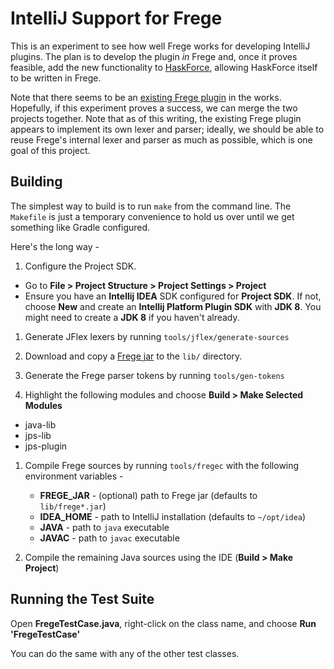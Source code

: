 # IntelliJ Support for Frege

This is an experiment to see how well Frege works for developing IntelliJ plugins.
The plan is to develop the plugin _in_ Frege and, once it proves feasible, add the
new functionality to [HaskForce](http://caryrobbins.com/intellij-haskforce/), allowing
HaskForce itself to be written in Frege.

Note that there seems to be an
[existing Frege plugin](https://github.com/Dierk/frege-idea-plugin)
in the works.  Hopefully, if this experiment proves a success, we can merge the two
projects together.  Note that as of this writing, the existing Frege plugin appears
to implement its own lexer and parser; ideally, we should be able to reuse Frege's
internal lexer and parser as much as possible, which is one goal of this project.

## Building

The simplest way to build is to run `make` from the command line. The `Makefile` is just
a temporary convenience to hold us over until we get something like Gradle configured.

Here's the long way -

1. Configure the Project SDK.
  * Go to **File > Project Structure > Project Settings > Project**
  * Ensure you have an **Intellij IDEA** SDK configured for **Project SDK**.
      If not, choose **New** and create an **Intellij Platform Plugin SDK**
      with **JDK 8**. You might need to create a **JDK 8** if you haven't already.

1. Generate JFlex lexers by running `tools/jflex/generate-sources`

1. Download and copy a [Frege jar](https://github.com/Frege/frege/releases) to the `lib/`
    directory.

1. Generate the Frege parser tokens by running `tools/gen-tokens`

1. Highlight the following modules and choose **Build > Make Selected Modules**
  * java-lib
  * jps-lib
  * jps-plugin

1. Compile Frege sources by running `tools/fregec` with the
   following environment variables -
      * **FREGE_JAR** - (optional) path to Frege jar (defaults to `lib/frege*.jar`)
      * **IDEA_HOME** - path to IntelliJ installation (defaults to `~/opt/idea`)
      * **JAVA** - path to `java` executable
      * **JAVAC** - path to `javac` executable

1. Compile the remaining Java sources using the IDE (**Build > Make Project**)

## Running the Test Suite

Open **FregeTestCase.java**, right-click on the class name, and choose
  **Run 'FregeTestCase'**

You can do the same with any of the other test classes.
